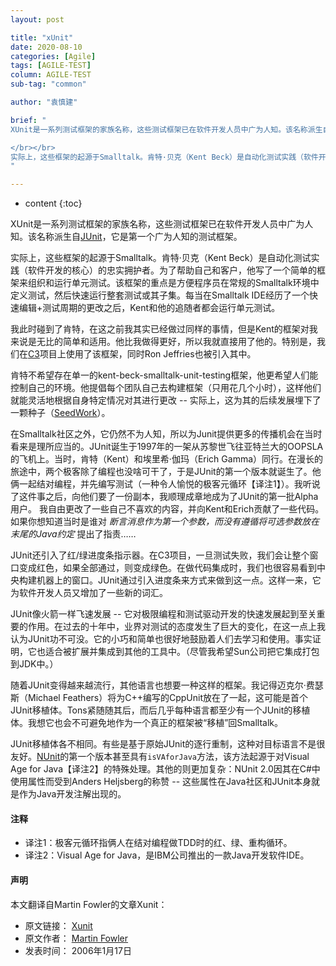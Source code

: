 ```yaml
---
layout: post

title: "xUnit"
date: 2020-08-10
categories: [Agile]
tags: [AGILE-TEST]
column: AGILE-TEST
sub-tag: "common"

author: "袁慎建"

brief: "
XUnit是一系列测试框架的家族名称，这些测试框架已在软件开发人员中广为人知。该名称派生自JUnit，它是第一个广为人知的测试框架。

</br></br>
实际上，这些框架的起源于Smalltalk。肯特·贝克（Kent Beck）是自动化测试实践（软件开发的核心）的忠实拥护者。为了帮助自己和客户，他写了一个简单的框架来组织和运行单元测试。该框架的重点是方便程序员在常规的Smalltalk环境中定义测试，然后快速运行整套测试或其子集......
"

---
```


* content
{:toc}


XUnit是一系列测试框架的家族名称，这些测试框架已在软件开发人员中广为人知。该名称派生自[JUnit](http://junit.org/)，它是第一个广为人知的测试框架。


实际上，这些框架的起源于Smalltalk。肯特·贝克（Kent Beck）是自动化测试实践（软件开发的核心）的忠实拥护者。为了帮助自己和客户，他写了一个简单的框架来组织和运行单元测试。该框架的重点是方便程序员在常规的Smalltalk环境中定义测试，然后快速运行整套测试或其子集。每当在Smalltalk IDE经历了一个快速编辑+测试周期的更改之后，Kent和他的追随者都会运行单元测试。


我此时碰到了肯特，在这之前我其实已经做过同样的事情，但是Kent的框架对我来说是无比的简单和适用。他比我做得更好，所以我就直接用了他的。特别是，我们在[C3](https://martinfowler.com/bliki/C3.html)项目上使用了该框架，同时Ron Jeffries也被引入其中。


肯特不希望存在单一的kent-beck-smalltalk-unit-testing框架，他更希望人们能控制自己的环境。他提倡每个团队自己去构建框架（只用花几个小时），这样他们就能灵活地根据自身特定情况对其进行更改 -- 实际上，这为其的后续发展埋下了一颗种子（[SeedWork](https://martinfowler.com/bliki/Seedwork.html)）。


在Smalltalk社区之外，它仍然不为人知，所以为Junit提供更多的传播机会在当时看来是理所应当的。JUnit诞生于1997年的一架从苏黎世飞往亚特兰大的OOPSLA的飞机上。当时，肯特（Kent）和埃里希·伽玛（Erich Gamma）同行。在漫长的旅途中，两个极客除了编程也没啥可干了，于是JUnit的第一个版本就诞生了。他俩一起结对编程，并先编写测试（一种令人愉悦的极客元循环【译注1】）。我听说了这件事之后，向他们要了一份副本，我顺理成章地成为了JUnit的第一批Alpha用户。 我自由更改了一些自己不喜欢的内容，并向Kent和Erich贡献了一些代码。如果你想知道当时是谁对 *断言消息作为第一个参数，而没有遵循将可选参数放在末尾的Java约定* 提出了指责……


JUnit还引入了红/绿进度条指示器。在C3项目，一旦测试失败，我们会让整个窗口变成红色，如果全部通过，则变成绿色。在做代码集成时，我们也很容易看到中央构建机器上的窗口。JUnit通过引入进度条来方式来做到这一点。这样一来，它为软件开发人员又增加了一些新的词汇。

JUnit像火箭一样飞速发展 -- 它对极限编程和测试驱动开发的快速发展起到至关重要的作用。在过去的十年中，业界对测试的态度发生了巨大的变化，在这一点上我认为JUnit功不可没。它的小巧和简单也很好地鼓励着人们去学习和使用。事实证明，它也适合被扩展并集成到其他的工具中。（尽管我希望Sun公司把它集成打包到JDK中。）

随着JUnit变得越来越流行，其他语言也想要一种这样的框架。我记得迈克尔·费瑟斯（Michael Feathers）将为C++编写的CppUnit放在了一起，这可能是首个JUnit移植体。Tons紧随随其后，而后几乎每种语言都至少有一个JUnit的移植体。我想它也会不可避免地作为一个真正的框架被“移植”回Smalltalk。


JUnit移植体各不相同。有些是基于原始JUnit的逐行重制，这种对目标语言不是很友好。[NUnit](https://nunit.org/)的第一个版本甚至具有`isVAforJava`方法，该方法起源于对Visual Age for Java【译注2】的特殊处理。其他的则更加复杂：NUnit 2.0因其在C#中使用属性而受到Anders Heljsberg的称赞 -- 这些属性在Java社区和JUnit本身就是作为Java开发注解出现的。


#### 注释
- 译注1：极客元循环指俩人在结对编程做TDD时的红、绿、重构循环。
- 译注2：Visual Age for Java，是IBM公司推出的一款Java开发软件IDE。

#### 声明
本文翻译自Martin Fowler的文章Xunit：

- 原文链接： [Xunit](https://martinfowler.com/bliki/Xunit.html)
- 原文作者： [Martin Fowler](https://martinfowler.com/)
- 发表时间： 2006年1月17日
